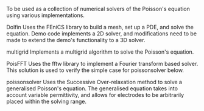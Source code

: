 To be used as a collection of numerical solvers of the Poisson's equation
using various implementations.

Dolfin
  Uses the FEniCS library to build a mesh, set up a PDE, and solve the equation.
  Demo code implements a 2D solver, and modifications need to be made to extend
  the demo's functionality to a 3D solver.

multigrid
  Implements a multigrid algorithm to solve the Poisson's equation.

PoisFFT
  Uses the fftw library to implement a Fourier transform based solver. This solution is used to verify the simple case for poissonsolver below.

poissonsolver
  Uses the Successive Over-relaxation method to solve a generalised Poisson's equation. The generalised equation takes into account variable permittivity, and allows for electrodes to be arbitrarily placed within the solving range.
